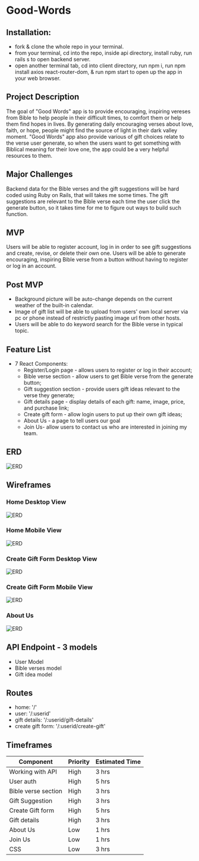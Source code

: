 # Good-Words

## Installation:
* fork & clone the whole repo in your terminal.
* from your terminal, cd into the repo, inside api directory, install ruby, run rails s to open backend server.
* open another terminal tab, cd into client directory, run npm i, run npm install axios react-router-dom, & run npm start to open up the app in your web browser. 

## Project Description
The goal of "Good Words" app is to provide encouraging, inspiring vereses from Bible to help people in their difficult times, to comfort them or help them find hopes in lives.  By generating daily encouraging verses about love, faith, or hope, people might find the source of light in their dark valley moment.  "Good Words" app also provide various of gift choices relate to the verse user generate, so when the users want to get something with Biblical meaning for their love one, the app could be a very helpful resources to them. 

## Major Challenges
Backend data for the Bible verses and the gift suggestions will be hard coded using Ruby on Rails, that will takes me some times.  The gift suggestions are relevant to the Bible verse each time the user click the generate button, so it takes time for me to figure out ways to build such function.

## MVP
Users will be able to register account, log in in order to see gift suggestions and create, revise, or delete their own one.  Users will be able to generate encouraging, inspiring Bible verse from a button without having to register or log in an account.  

## Post MVP
* Background picture will be auto-change depends on the current weather of the built-in calendar. 
* Image of gift list will be able to upload from users' own local server via pc or phone instead of restrictly pasting image url from other hosts.
* Users will be able to do keyword search for the Bible verse in typical topic. 

## Feature List
* 7 React Components:
  * Register/Login page - allows users to register or log in their account;
  * Bible verse section - allow users to get Bible verse from the generate button;
  * Gift suggestion section - provide users gift ideas relevant to the verse they generate;
  * Gift details page - display details of each gift: name, image, price, and purchase link;
  * Create gift form - allow login users to put up their own gift ideas;
  * About Us - a page to tell users our goal
  * Join Us- allow users to contact us who are interested in joining my team.
  
## ERD
  ![ERD](https://github.com/sheetazita/Good-Words/blob/master/GoodWords_ERD.png)
  
## Wireframes
 ### Home Desktop View
  ![ERD](https://github.com/sheetazita/Good-Words/blob/master/Desktop%20View%20-%20Home.png)
 ### Home Mobile View
  ![ERD](https://github.com/sheetazita/Good-Words/blob/master/Home%20Mobile.png)
 ### Create Gift Form Desktop View
  ![ERD](https://github.com/sheetazita/Good-Words/blob/master/Home%20Desktop%20Create%20Gift%20Form.png)
 ### Create Gift Form Mobile View 
  ![ERD](https://github.com/sheetazita/Good-Words/blob/master/Gift%20Create%20Mobile.png)
 ### About Us
  ![ERD](https://github.com/sheetazita/Good-Words/blob/master/About%20Us.png)
  
## API Endpoint - 3 models
* User Model
* Bible verses model
* Gift idea model

## Routes
* home: '/'
* user: '/:userid'
* gift details: '/:userid/gift-details'
* create gift form: '/:userid/create-gift'

## Timeframes
| Component          | Priority | Estimated Time|
| ------------------ | ---------|---------------|
| Working with API   | High     |  3 hrs        |
| User auth          | High     |  5 hrs        |
| Bible verse section| High     |  3 hrs        |
| Gift Suggestion    | High     |  3 hrs        |
| Create Gift form   | High     |  5 hrs        | 
| Gift details       | High     |  3 hrs        |
| About Us           | Low      |  1 hrs        |
| Join Us            | Low      |  1 hrs        |
| CSS                | Low      |  3 hrs        |


